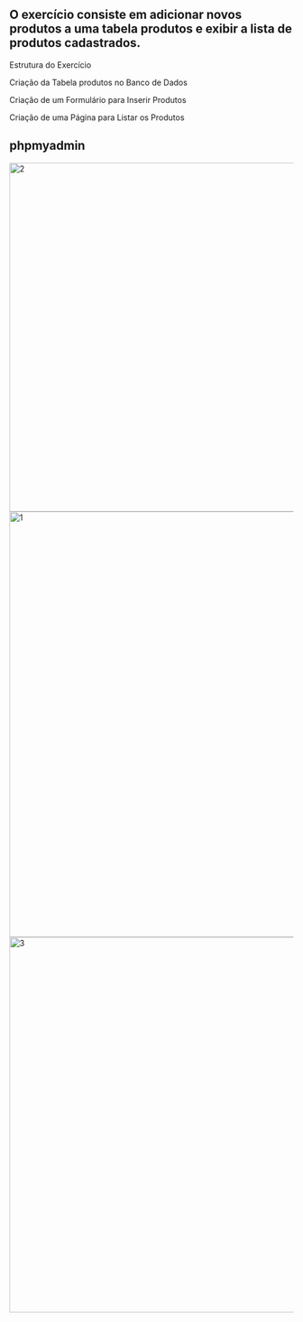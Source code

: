 ## O exercício consiste em adicionar novos produtos a uma tabela produtos e exibir a lista de produtos cadastrados.

Estrutura do Exercício

Criação da Tabela produtos no Banco de Dados

Criação de um Formulário para Inserir Produtos

Criação de uma Página para Listar os Produtos


## phpmyadmin

<img width="618" alt="2" src="https://github.com/DayaneNogueira/produtos/assets/160977080/c9c7d78d-92ec-49e2-99d2-efcb240ed212">




<img width="754" alt="1" src="https://github.com/DayaneNogueira/produtos/assets/160977080/c43812f6-6e94-44eb-a327-c6e019f516ab">




<img width="665" alt="3" src="https://github.com/DayaneNogueira/produtos/assets/160977080/eaeff7c4-865a-40f9-8967-50a874e90b6c">
